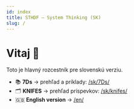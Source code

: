 ```yaml
---
id: index
title: STHDF – System Thinking (SK)
slug: /
---
```


# Vitaj 👋

Toto je hlavný rozcestník pre slovenskú verziu.

- 📚 **7Ds** → prehľad a príklady: [/sk/7Ds/](./7Ds/)
- 🗂️ **KNIFES** → prehľad príspevkov: [/sk/knifes/](./knifes/)
- 🇬🇧 **English version** → [/en/](../../en/)